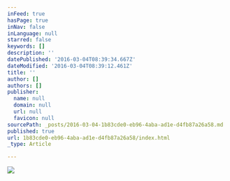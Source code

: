 ```yaml
---
inFeed: true
hasPage: true
inNav: false
inLanguage: null
starred: false
keywords: []
description: ''
datePublished: '2016-03-04T08:39:34.667Z'
dateModified: '2016-03-04T08:39:12.461Z'
title: ''
author: []
authors: []
publisher:
  name: null
  domain: null
  url: null
  favicon: null
sourcePath: _posts/2016-03-04-1b83cde0-eb96-4aba-ad1e-d4fb87a26a58.md
published: true
url: 1b83cde0-eb96-4aba-ad1e-d4fb87a26a58/index.html
_type: Article

---
```

![](https://the-grid-user-content.s3-us-west-2.amazonaws.com/bfb97b0b-5470-4035-b2e8-7d19f3a5d99c.jpg)